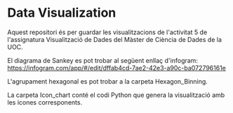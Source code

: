 # Data Visualization

Aquest repositori és per guardar les visualitzacions de l'activitat 5 de l'assignatura Visualització de Dades del Màster de Ciència de Dades de la UOC.

El diagrama de Sankey es pot trobar al següent enllaç d'infogram: https://infogram.com/app/#/edit/dffab4cd-7ae2-42e3-a90c-ba072796161e

L'agrupament hexagonal es pot trobar a la carpeta Hexagon_Binning.

La carpeta Icon_chart conté el codi Python que genera la visualització amb les icones corresponents.

